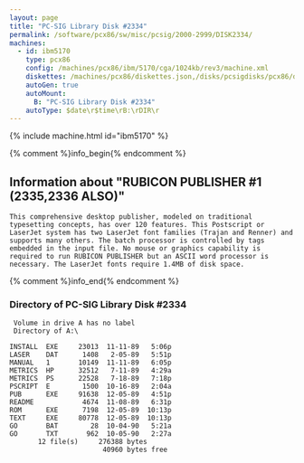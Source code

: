 ```yaml
---
layout: page
title: "PC-SIG Library Disk #2334"
permalink: /software/pcx86/sw/misc/pcsig/2000-2999/DISK2334/
machines:
  - id: ibm5170
    type: pcx86
    config: /machines/pcx86/ibm/5170/cga/1024kb/rev3/machine.xml
    diskettes: /machines/pcx86/diskettes.json,/disks/pcsigdisks/pcx86/diskettes.json
    autoGen: true
    autoMount:
      B: "PC-SIG Library Disk #2334"
    autoType: $date\r$time\rB:\rDIR\r
---
```


{% include machine.html id="ibm5170" %}

{% comment %}info_begin{% endcomment %}

## Information about "RUBICON PUBLISHER #1 (2335,2336 ALSO)"

    This comprehensive desktop publisher, modeled on traditional
    typesetting concepts, has over 120 features. This Postscript or
    LaserJet system has two LaserJet font families (Trajan and Renner) and
    supports many others. The batch processor is controlled by tags
    embedded in the input file. No mouse or graphics capability is
    required to run RUBICON PUBLISHER but an ASCII word processor is
    necessary. The LaserJet fonts require 1.4MB of disk space.
{% comment %}info_end{% endcomment %}


### Directory of PC-SIG Library Disk #2334

     Volume in drive A has no label
     Directory of A:\

    INSTALL  EXE     23013  11-11-89   5:06p
    LASER    DAT      1408   2-05-89   5:51p
    MANUAL   1       10149  11-11-89   6:05p
    METRICS  HP      32512   7-11-89   4:29a
    METRICS  PS      22528   7-18-89   7:18p
    PSCRIPT  E        1500  10-16-89   2:04a
    PUB      EXE     91638  12-05-89   4:51p
    README            4674  11-08-89   6:31p
    ROM      EXE      7198  12-05-89  10:13p
    TEXT     EXE     80778  12-05-89  10:13p
    GO       BAT        28  10-04-90   5:21a
    GO       TXT       962  10-05-90   2:27a
           12 file(s)     276388 bytes
                           40960 bytes free
